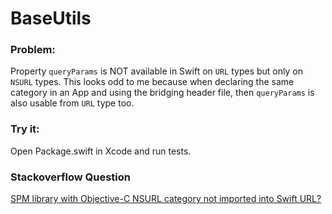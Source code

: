 # BaseUtils

### Problem:

Property `queryParams` is NOT available in Swift on `URL` types but only on `NSURL` types. This looks odd to me because when declaring the same category in an App and using the bridging header file, then `queryParams` is also usable from `URL` type too.

### Try it:

Open Package.swift in Xcode and run tests.

### Stackoverflow Question

[SPM library with Objective-C NSURL category not imported into Swift URL?](https://stackoverflow.com/questions/76201998/spm-library-with-objective-c-nsurl-category-not-imported-into-swift-url)
